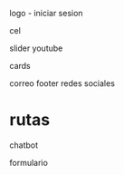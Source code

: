 



logo  - iniciar sesion


cel


slider youtube


cards


correo footer     redes sociales

# rutas


chatbot


formulario